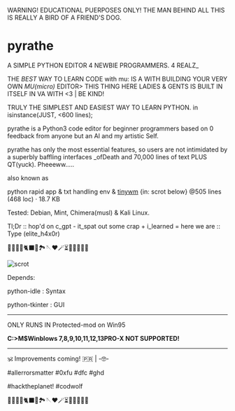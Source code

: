 WARNING! EDUCATIONAL PUERPOSES ONLY! THE MAN BEHIND ALL THIS IS REALLY A BIRD OF A FRIEND'S DOG.

# pyrathe

A SIMPLE PYTHON EDITOR 4 NEWBIE PROGRAMMERS. 4 REALZ_ 

THE _BEST_ WAY TO LEARN CODE with mu: IS A WITH BUILDING YOUR VERY OWN _MU(micro)_ EDITOR> THIS THING HERE LADIES & GENTS IS BUILT IN ITSELF IN VA WITH <3 | BE KIND!

TRULY THE SIMPLEST AND EASIEST WAY TO LEARN PYTHON. in isinstance(JUST, <600 lines);

pyrathe is a Python3 code editor for beginner programmers based on 0 feedback from anyone but an AI and my artistic Self.

pyrathe has only the most essential features, so users are not intimidated by a superbly baffling interfaces _ofDeath and 70,000 lines of text PLUS QT(yuck). Pheeeww.....

also known as

python rapid app &amp; txt handling env & [tinywm](https://www.github.com/hardkorebob/tinywm) {in: scrot below}
@505 lines (468 loc) · 18.7 KB

Tested: Debian, Mint, Chimera(musl) & Kali Linux.

Tl;Dr :: hop'd on c_gpt - it_spat out some crap + i_learned = here we are :: Type (elite_h4x0r)

🐡🐧🐍🐚🐈‍⬛🦤🏞🪡♥️🪄⏳️🎲🎯🧩🏅🎉

![scrot](https://github.com/hardkorebob/pyrhate/blob/main/scrot.png)

Depends:
  
  python-idle : Syntax
  
  python-tkinter : GUI
  
---

ONLY RUNS IN Protected-mod on Win95

**C:\>M$Winblows 7,8,9,10,11,12,13PRO-X NOT SUPPORTED!**

---

🕉 Improvements coming! 🇵🇷 | -🤓-


#allerrorsmatter #0xfu #dfc #ghd

#hacktheplanet! #codwolf

🐡🐧🐍🐚🐈‍⬛🦤🏞🪡♥️🪄⏳️🎲🎯🧩🏅🎉
